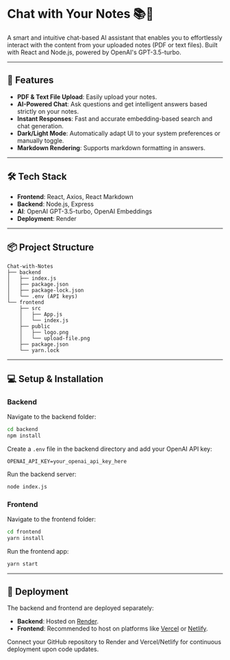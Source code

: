 # Chat with Your Notes 📚🤖

A smart and intuitive chat-based AI assistant that enables you to effortlessly interact with the content from your uploaded notes (PDF or text files). Built with React and Node.js, powered by OpenAI's GPT-3.5-turbo.

---

## 🚀 Features

- **PDF & Text File Upload**: Easily upload your notes.
- **AI-Powered Chat**: Ask questions and get intelligent answers based strictly on your notes.
- **Instant Responses**: Fast and accurate embedding-based search and chat generation.
- **Dark/Light Mode**: Automatically adapt UI to your system preferences or manually toggle.
- **Markdown Rendering**: Supports markdown formatting in answers.

---

## 🛠️ Tech Stack

- **Frontend**: React, Axios, React Markdown
- **Backend**: Node.js, Express
- **AI**: OpenAI GPT-3.5-turbo, OpenAI Embeddings
- **Deployment**: Render

---

## 📦 Project Structure

```
Chat-with-Notes
├── backend
│   ├── index.js
│   ├── package.json
│   ├── package-lock.json
│   └── .env (API keys)
└── frontend
    ├── src
    │   ├── App.js
    │   └── index.js
    ├── public
    │   ├── logo.png
    │   └── upload-file.png
    ├── package.json
    └── yarn.lock
```

---

## 💻 Setup & Installation

### Backend

Navigate to the backend folder:

```bash
cd backend
npm install
```

Create a `.env` file in the backend directory and add your OpenAI API key:

```env
OPENAI_API_KEY=your_openai_api_key_here
```

Run the backend server:

```bash
node index.js
```

### Frontend

Navigate to the frontend folder:

```bash
cd frontend
yarn install
```

Run the frontend app:

```bash
yarn start
```

---

## 🚀 Deployment

The backend and frontend are deployed separately:

- **Backend**: Hosted on [Render](https://render.com/).
- **Frontend**: Recommended to host on platforms like [Vercel](https://vercel.com/) or [Netlify](https://www.netlify.com/).

Connect your GitHub repository to Render and Vercel/Netlify for continuous deployment upon code updates.
